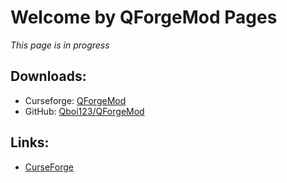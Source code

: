 # Welcome by QForgeMod Pages  
*This page is in progress*

## Downloads:
 * Curseforge: [QForgeMod](https://www.curseforge.com/minecraft/mc-mods/qforgemod/files)
 * GitHub: [Qboi123/QForgeMod](https://github.com/Qboi123/QForgeMod/releases)

## Links:
 * [CurseForge](https://www.curseforge.com/minecraft/mc-mods/qforgemod/)
